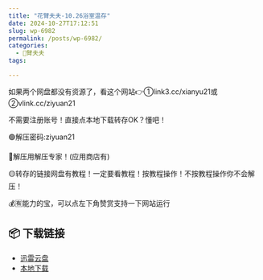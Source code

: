 ```yaml
---
title: "花臂夫夫-10.26浴室温存"
date: 2024-10-27T17:12:51
slug: wp-6982
permalink: /posts/wp-6982/
categories:
  - 🌸臂夫夫
tags:

---
```


如果两个网盘都没有资源了，看这个网站👉①link3.cc/xianyu21或②vlink.cc/ziyuan21

不需要注册账号！直接点本地下载转存OK？懂吧！

🟢解压密码:ziyuan21

🔵解压用解压专家！(应用商店有)

🟡转存的链接网盘有教程！一定要看教程！按教程操作！不按教程操作你不会解压！

💰🈶能力的宝，可以点左下角赞赏支持一下网站运行

## 📦 下载链接
- [迅雷云盘](https://blziyuan21.com/pay-download/6982?key=79cb9c6015&down_id=0)
- [本地下载](https://blziyuan21.com/pay-download/6982?key=79cb9c6015&down_id=1)

